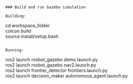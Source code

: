 
```

### Build and run Gazebo simulation

Building:
```
cd workspace_folder  
colcon build  
source install/setup.bash  
```

Running:
```
ros2 launch rosbot_gazebo demo.launch.py    
ros2 launch rosbot_gazebo nav2.launch.py   
ros2 launch frontier_detector frontiers.launch.py     
ros2 launch decision_maker autonomous_agent.launch.py    
```  


